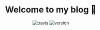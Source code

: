 <h1 align="center">Welcome to my blog 👋</h1>

<p align="center">
  <a href="https://travis-ci.com/guygubaby/blog"><img alt="travis" src="https://api.travis-ci.com/guygubaby/blog.svg?branch=master"></a>

  <img alt="version" src="https://img.shields.io/badge/version-1.0.0-blue.svg?cacheSeconds=2592000">

</p>

